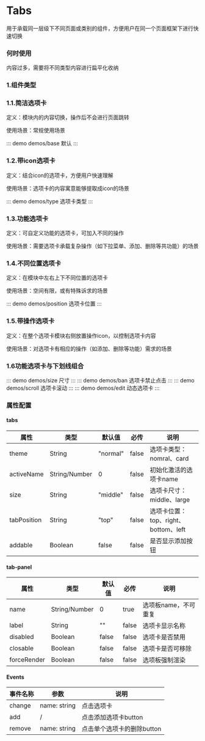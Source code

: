 # Tabs 
用于承载同一层级下不同页面或类别的组件，方便用户在同一个页面框架下进行快速切换

### 何时使用

内容过多，需要将不同类型内容进行扁平化收纳

### 1.组件类型

### 1.1.简洁选项卡
定义：模块内的内容切换，操作后不会进行页面跳转

使用场景：常规使用场景

::: demo demos/base 默认
:::

### 1.2.带icon选项卡
定义：结合icon的选项卡，方便用户快速理解

使用场景：选项卡的内容寓意能够提取成icon的场景

::: demo demos/type 选项卡类型
:::

### 1.3.功能选项卡
定义：可自定义功能的选项卡，可加入不同的操作

使用场景：需要选项卡承载复杂操作（如下拉菜单、添加、删除等共功能）的场景


### 1.4.不同位置选项卡
定义：在模块中左右上下不同位置的选项卡

使用场景：空间有限，或有特殊诉求的场景

::: demo demos/position 选项卡位置
:::

### 1.5.带操作选项卡
定义：在整个选项卡模块右侧放置操作icon，以控制选项卡内容

使用场景：对选项卡有相应的操作（如添加、删除等功能）需求的场景

### 1.6功能选项卡与下划线组合

::: demo demos/size 尺寸
:::
::: demo demos/ban 选项卡禁止点击
:::
::: demo demos/scroll 选项卡滚动
:::
::: demo demos/edit 动态选项卡
:::

### 属性配置
#### tabs
| 属性 | 类型 | 默认值 | 必传 | 说明 |
|-----|-----|-----|-----|-----|
| theme | String | "normal" | false | 选项卡类型：nomral、card |
| activeName | String/Number | 0 | false | 初始化激活的选项卡name |
| size | String | "middle" | false | 选项卡尺寸：middle、large |
| tabPosition | String | "top" | false | 选项卡位置：top、right、bottom、left |
| addable | Boolean | false | false | 是否显示添加按钮 |

#### tab-panel
| 属性 | 类型 | 默认值 | 必传 | 说明 |
|-----|-----|-----|-----|-----|
| name | String/Number | 0 | true | 选项板name，不可重复 |
| label | String | "" | false | 选项卡显示名称 |
| disabled | Boolean | false | false | 选项卡是否禁用 |
| closable | Boolean | false | false | 选项卡是否可移除 |
| forceRender | Boolean | false | false | 选项板强制渲染 |

#### Events
| 事件名称 | 参数 | 说明 |
|-----|-----|-----|
| change | name: string | 点击选项卡 |
| add | / | 点击添加选项卡button |
| remove | name: string | 点击单个选项卡的删除button |